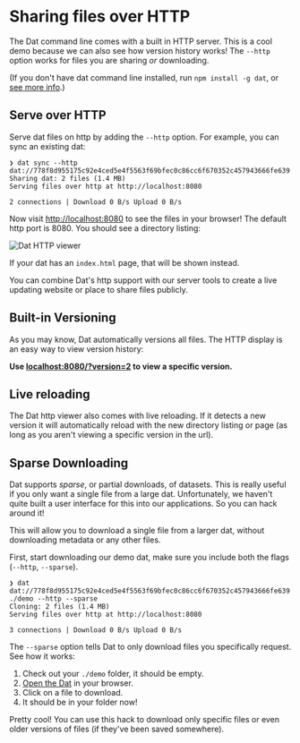 # Sharing files over HTTP

The Dat command line comes with a built in HTTP server. This is a cool demo because we can also see how version history works! The `--http` option works for files you are sharing *or* downloading.

(If you don't have dat command line installed, run `npm install -g dat`, or [see more info](intro#installation).)

## Serve over HTTP

Serve dat files on http by adding the `--http` option. For example, you can sync an existing dat:

```
❯ dat sync --http
dat://778f8d955175c92e4ced5e4f5563f69bfec0c86cc6f670352c457943666fe639
Sharing dat: 2 files (1.4 MB)
Serving files over http at http://localhost:8080

2 connections | Download 0 B/s Upload 0 B/s
```

Now visit [http://localhost:8080]() to see the files in your browser! The default http port is 8080. You should see a directory listing:

<img src="/assets/cli-http.png" alt="Dat HTTP viewer"/>

If your dat has an `index.html` page, that will be shown instead.

You can combine Dat's http support with our server tools to create a live updating website or place to share files publicly.

## Built-in Versioning

As you may know, Dat automatically versions all files. The HTTP display is an easy way to view version history:

**Use [localhost:8080/?version=2]() to view a specific version.**

## Live reloading

The Dat http viewer also comes with live reloading. If it detects a new version it will automatically reload with the new directory listing or page (as long as you aren't viewing a specific version in the url).

## Sparse Downloading

Dat supports *sparse*, or partial downloads, of datasets. This is really useful if you only want a single file from a large dat. Unfortunately, we haven't quite built a user interface for this into our applications. So you can hack around it!

This will allow you to download a single file from a larger dat, without downloading metadata or any other files.

First, start downloading our demo dat, make sure you include both the flags (`--http`, `--sparse`).

```
❯ dat dat://778f8d955175c92e4ced5e4f5563f69bfec0c86cc6f670352c457943666fe639 ./demo --http --sparse
Cloning: 2 files (1.4 MB)
Serving files over http at http://localhost:8080

3 connections | Download 0 B/s Upload 0 B/s
```

The `--sparse` option tells Dat to only download files you specifically request. See how it works:

1. Check out your `./demo` folder, it should be empty.
2. [Open the Dat](http://localhost:8080) in your browser.
3. Click on a file to download.
4. It should be in your folder now!

Pretty cool! You can use this hack to download only specific files or even older versions of files (if they've been saved somewhere).
